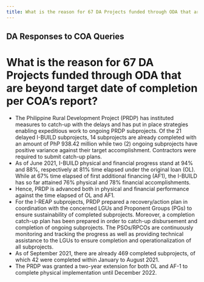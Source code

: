 ```yaml
---
title: What is the reason for 67 DA Projects funded through ODA that are beyond target date of completion per COA’s report
---
```


## DA Responses to COA Queries

# What is the reason for 67 DA Projects funded through ODA that are beyond target date of completion per COA’s report?


 - The Philippine Rural Development Project (PRDP) has instituted measures to catch-up with the delays and has put in place strategies enabling expeditious work to ongoing PRDP subprojects. Of the 21 delayed I-BUILD subprojects, 14 subprojects are already completed with an amount of PhP 938.42 million while two (2) ongoing subprojects have positive variance against their target accomplishment. Contractors were required to submit catch-up plans.
 - As of June 2021, I-BUILD physical and financial progress stand at 94% and 88%, respectively at 81% time elapsed under the original loan (OL). While at 67% time elapsed of first additional financing (AF1), the I-BUILD has so far attained 76% physical and 78% financial accomplishments. 
 - Hence, PRDP is advanced both in physical and financial performance against the time elapsed of OL and AF1.
 - For the I-REAP subprojects, PRDP prepared a recovery/action plan in coordination with the concerned LGUs and Proponent Groups (PGs) to ensure sustainability of completed subprojects. Moreover, a completion catch-up plan has been prepared in order to catch-up disbursement and completion of ongoing subprojects. The PSOs/RPCOs are continuously monitoring and tracking the progress as well as providing technical assistance to the LGUs to ensure completion and operationalization of all subprojects. 
 - As of September 2021, there are already 469 completed subprojects, of which 42 were completed within January to August 2021.
 - The PRDP was granted a two-year extension for both OL and AF-1 to complete physical implementation until December 2022.

